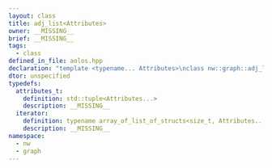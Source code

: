 ```yaml
---
layout: class
title: adj_list<Attributes>
owner: __MISSING__
brief: __MISSING__
tags:
  - class
defined_in_file: aolos.hpp
declaration: "template <typename... Attributes>\nclass nw::graph::adj_list;"
dtor: unspecified
typedefs:
  attributes_t:
    definition: std::tuple<Attributes...>
    description: __MISSING__
  iterator:
    definition: typename array_of_list_of_structs<size_t, Attributes...>::outer_iterator
    description: __MISSING__
namespace:
  - nw
  - graph
---
```


```{index}  adj_list<Attributes>
```

